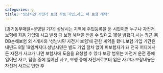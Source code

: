 ```yaml
---
categories: g
title: "성남시민 자전거 보험 자동 가입…사고 때 보험 혜택"
---
```

[경기동부매일=문영일 기자] 성남시는 지역에 주민등록을 둔 시민이면 누구나 자전거 보험에 자동 가입돼 사고 발생 때 보험 혜택을 받을 수 있다고 16일 밝혔다.시는 최근 ㈜DB손해보험 외 4개사와 ‘성남시민 자전거 보험’에 관한 계약을 했다.보험 가입 기간은 내년도 8월 19일까지다.성남시민은 별도 가입 절차 없이 피보험자가 돼 전국 어디에서든 자전거 사고가 나면 보험사에 도움을 요청할 수 있다.보장 범위는 자전거 운전 중에 일어난 사고, 탑승 중에 일어난 사고, 보행 중에 자전거로부터 입은 사고다.보장내용은 자전거 사고로 인한 후